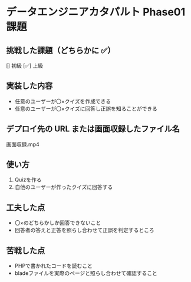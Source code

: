 # データエンジニアカタパルト Phase01 課題

## 挑戦した課題（どちらかに ✅）

[] 初級
[✅] 上級

## 実装した内容

- 任意のユーザーが〇×クイズを作成できる
- 任意のユーザーが〇×クイズに回答し正誤を知ることができる

## デプロイ先の URL または画面収録したファイル名

画面収録.mp4

## 使い方

1. Quizを作る
2. 自他のユーザーが作ったクイズに回答する

## 工夫した点

- 〇×のどちらかしか回答できないこと
- 回答者の答えと正答を照らし合わせて正誤を判定するところ

## 苦戦した点

- PHPで書かれたコードを読むこと
- bladeファイルを実際のページと照らし合わせて確認すること